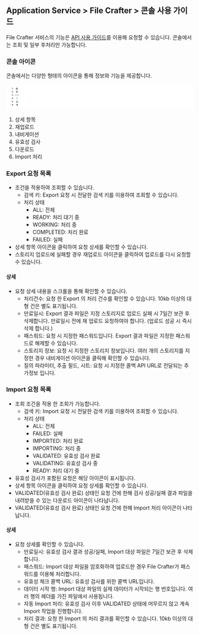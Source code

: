 ## Application Service > File Crafter > 콘솔 사용 가이드

File Crafter 서비스의 기능은 [API 사용 가이드](./api-guide.md)를 이용해 요청할 수 있습니다. 콘솔에서는 조회 및 일부 후처리만 가능합니다.

### 콘솔 아이콘
콘솔에서는 다양한 형태의 아이콘을 통해 정보와 기능을 제공합니다.

![](../image/icons.png)

1. 상세 항목
2. 재업로드
3. 내비게이션
4. 유효성 검사
5. 다운로드
6. Import 처리

### Export 요청 목록

- 조건을 적용하여 조회할 수 있습니다.
    - 검색 키: Export 요청 시 전달한 검색 키를 이용하여 조회할 수 있습니다.
    - 처리 상태
        - ALL: 전체
        - READY: 처리 대기 중
        - WORKING: 처리 중
        - COMPLETED: 처리 완료
        - FAILED: 실패
- 상세 항목 아이콘을 클릭하여 요청 상세를 확인할 수 있습니다.
- 스토리지 업로드에 실패할 경우 재업로드 아이콘을 클릭하여 업로드를 다시 요청할 수 있습니다.

#### 상세

- 요청 상세 내용을 스크롤을 통해 확인할 수 있습니다.
    - 처리건수: 요청 한 Export 의 처리 건수를 확인할 수 있습니다. 10kb 이상의 대형 건은 별도 표기됩니다.
    - 만료일시: Export 결과 파일은 지정 스토리지로 업로드 실패 시 7일간 보관 후 삭제합니다. 만료일시 전에 재 업로드 요청하여야 합니다. (업로드 성공 시 즉시 삭제 합니다.)
    - 패스워드: 요청 시 지정한 패스워드입니다. Export 결과 파일은 지정한 패스워드로 해제할 수 있습니다.
    - 스토리지 정보: 요청 시 지정한 스토리지 정보입니다. 여러 개의 스토리지를 지정한 경우 내비게이션 아이콘을 클릭해 확인할 수 있습니다.
    - 질의 파라미터, 추출 필드, 시트: 요청 시 지정한 콜백 API URL로 전달되는 추가정보 입니다.

### Import 요청 목록

- 조회 조건을 적용 한 조회가 가능합니다.
    - 검색 키: Import 요청 시 전달한 검색 키를 이용하여 조회할 수 있습니다.
    - 처리 상태
        - ALL: 전체
        - FAILED: 실패
        - IMPORTED: 처리 완료
        - IMPORTING: 처리 중
        - VALIDATED: 유효성 검사 완료
        - VALIDATING: 유효성 검사 중
        - READY: 처리 대기 중
- 유효성 검사가 포함된 요청은 해당 아이콘이 표시됩니다.
- 상세 항목 아이콘을 클릭하여 요청 상세를 확인할 수 있습니다.
- VALIDATED(유효성 검사 완료) 상태인 요청 건에 한해 검사 성공/실패 결과 파일을 내려받을 수 있는 다운로드 아이콘이 나타납니다.
- VALIDATED(유효성 검사 완료) 상태인 요청 건에 한해 Import 처리 아이콘이 나타납니다.

#### 상세

- 요청 상세를 확인할 수 있습니다.
    - 만료일시: 유효성 검사 결과 성공/실패, Import 대상 파일은 7일간 보관 후 삭제합니다.
    - 패스워드: Import 대상 파일을 암호화하여 업로드한 경우 File Crafter가 패스워드를 이용해 처리합니다.
    - 유효성 체크 콜백 URL: 유효성 검사를 위한 콜백 URL입니다.
    - 데이터 시작 행: Import 대상 파일의 실제 데이터가 시작되는 행 번호입니다. 여러 행의 헤더를 가진 파일에서 사용됩니다.
    - 자동 Import 처리: 유효성 검사 이후 VALIDATED 상태에 머무르지 않고 계속 Import 작업을 진행합니다.
    - 처리 결과: 요청 한 Import 의 처리 결과를 확인할 수 있습니다. 10kb 이상의 대형 건은 별도 표기됩니다.